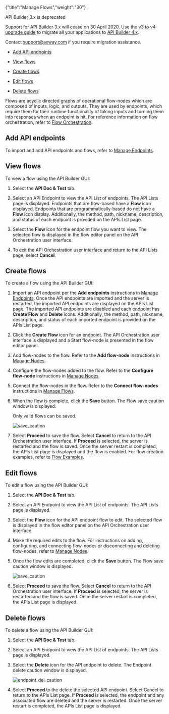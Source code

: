 {"title":"Manage Flows","weight":"30"}

API Builder 3.x is deprecated

Support for API Builder 3.x will cease on 30 April 2020. Use the [v3 to v4 upgrade guide](https://docs.axway.com/bundle/API_Builder_4x_allOS_en/page/api_builder_v3_to_v4_upgrade_guide.html) to migrate all your applications to [API Builder 4.x](https://docs.axway.com/bundle/API_Builder_4x_allOS_en/page/api_builder_getting_started_guide.html).

Contact [support@axway.com](mailto:support@axway.com) if you require migration assistance.

* [Add API endpoints](#add-api-endpoints)

* [View flows](#view-flows)

* [Create flows](#create-flows)

* [Edit flows](#edit-flows)

* [Delete flows](#delete-flows)

Flows are acyclic directed graphs of operational flow-nodes which are composed of inputs, logic, and outputs. They are used by endpoints, which require them for their runtime functionality of taking inputs and turning them into responses when an endpoint is hit. For reference information on flow orchestration, refer to [Flow Orchestration](/docs/appc/Axway_API_Builder/API_Builder/API_Builder_Developer_Guide/API_Builder_Flows/Flow_Orchestration/).

## Add API endpoints

To import and add API endpoints and flows, refer to [Manage Endpoints](/docs/appc/Axway_API_Builder/API_Builder/API_Builder_Developer_Guide/API_Builder_Flows/Manage_Endpoints/).

## View flows

To view a flow using the API Builder GUI:

1. Select the **API Doc & Test** tab.

2. Select an API Endpoint to view the API List of endpoints. The API Lists page is displayed. Endpoints that are flow-based have a **Flow** icon displayed. Endpoints that are programmatically-based do not have a **Flow** icon display. Additionally, the method, path, nickname, description, and status of each endpoint is provided on the APIs List page.

3. Select the **Flow** icon for the endpoint flow you want to view. The selected flow is displayed in the flow editor panel on the API Orchestration user interface.

4. To exit the API Orchestration user interface and return to the API Lists page, select **Cancel**.

## Create flows

To create a flow using the API Builder GUI:

1. Import an API endpoint per the **Add endpoints** instructions in [Manage Endpoints](/docs/appc/Axway_API_Builder/API_Builder/API_Builder_Developer_Guide/API_Builder_Flows/Manage_Endpoints/). Once the API endpoints are imported and the server is restarted, the imported API endpoints are displayed on the APIs List page. The imported API endpoints are disabled and each endpoint has **Create Flow** and **Delete** icons. Additionally, the method, path, nickname, description, and status of each imported endpoint is provided on the APIs List page.

2. Click the **Create Flow** icon for an endpoint. The API Orchestration user interface is displayed and a Start flow-node is presented in the flow editor panel.

3. Add flow-nodes to the flow. Refer to the **Add flow-node** instructions in [Manage Nodes](/docs/appc/Axway_API_Builder/API_Builder/API_Builder_Developer_Guide/API_Builder_Flows/Manage_Nodes/).

4. Configure the flow-nodes added to the flow. Refer to the **Configure flow-node** instructions in [Manage Nodes](/docs/appc/Axway_API_Builder/API_Builder/API_Builder_Developer_Guide/API_Builder_Flows/Manage_Nodes/).

5. Connect the flow-nodes in the flow. Refer to the **Connect flow-nodes** instructions in [Manage Flows](#undefined).

6. When the flow is complete, click the **Save** button. The Flow save caution window is displayed.

    Only valid flows can be saved.

    ![save_caution](/Images/appc/download/attachments/51252040/save_caution.png)

7. Select **Proceed** to save the flow. Select **Cancel** to return to the API Orchestration user interface. If **Proceed** is selected, the server is restarted and the flow is saved. Once the server restart is completed, the APIs List page is displayed and the flow is enabled. For flow creation examples, refer to [Flow Examples](/docs/appc/Axway_API_Builder/API_Builder/API_Builder_Developer_Guide/API_Builder_Flows/Manage_Flows/Flow_Examples/).

## Edit flows

To edit a flow using the API Builder GUI:

1. Select the **API Doc & Test** tab.

2. Select an API Endpoint to view the API List of endpoints. The API Lists page is displayed.

3. Select the **Flow** icon for the API endpoint flow to edit. The selected flow is displayed in the flow editor panel on the API Orchestration user interface.

4. Make the required edits to the flow. For instructions on adding, configuring, and connecting flow-nodes or disconnecting and deleting flow-nodes, refer to [Manage Nodes](/docs/appc/Axway_API_Builder/API_Builder/API_Builder_Developer_Guide/API_Builder_Flows/Manage_Nodes/).

5. Once the flow edits are completed, click the **Save** button. The Flow save caution window is displayed.

    ![save_caution](/Images/appc/download/attachments/51252040/save_caution.png)
6. Select **Proceed** to save the flow. Select **Cancel** to return to the API Orchestration user interface. If **Proceed** is selected, the server is restarted and the flow is saved. Once the server restart is completed, the APIs List page is displayed.

## Delete flows

To delete a flow using the API Builder GUI:

1. Select the **API Doc & Test** tab.

2. Select an API Endpoint to view the API List of endpoints. The API Lists page is displayed.

3. Select the **Delete** icon for the API endpoint to delete. The Endpoint delete caution window is displayed.

    ![endpoint_del_caution](/Images/appc/download/attachments/51252040/endpoint_del_caution.png)
4. Select **Proceed** to the delete the selected API endpoint. Select Cancel to return to the APIs List page. If **Proceed** is selected, the endpoint and any associated flow are deleted and the server is restarted. Once the server restart is completed, the APIs List page is displayed.
